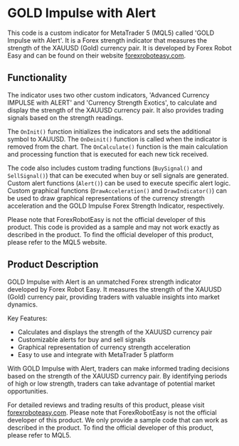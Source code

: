 # GOLD Impulse with Alert

This code is a custom indicator for MetaTrader 5 (MQL5) called 'GOLD Impulse with Alert'. It is a Forex strength indicator that measures the strength of the XAUUSD (Gold) currency pair. It is developed by Forex Robot Easy and can be found on their website [forexroboteasy.com](https://forexroboteasy.com/forex-robot-review/gold-impulse-review-unmatched-forex-strength-indicator/).

## Functionality

The indicator uses two other custom indicators, 'Advanced Currency IMPULSE with ALERT' and 'Currency Strength Exotics', to calculate and display the strength of the XAUUSD currency pair. It also provides trading signals based on the strength readings.

The `OnInit()` function initializes the indicators and sets the additional symbol to XAUUSD. The `OnDeinit()` function is called when the indicator is removed from the chart. The `OnCalculate()` function is the main calculation and processing function that is executed for each new tick received.

The code also includes custom trading functions (`BuySignal()` and `SellSignal()`) that can be executed when buy or sell signals are generated. Custom alert functions (`Alert()`) can be used to execute specific alert logic. Custom graphical functions (`DrawAcceleration()` and `DrawIndicator()`) can be used to draw graphical representations of the currency strength acceleration and the GOLD Impulse Forex Strength Indicator, respectively.

Please note that ForexRobotEasy is not the official developer of this product. This code is provided as a sample and may not work exactly as described in the product. To find the official developer of this product, please refer to the MQL5 website.

## Product Description

GOLD Impulse with Alert is an unmatched Forex strength indicator developed by Forex Robot Easy. It measures the strength of the XAUUSD (Gold) currency pair, providing traders with valuable insights into market dynamics.

Key Features:
- Calculates and displays the strength of the XAUUSD currency pair
- Customizable alerts for buy and sell signals
- Graphical representation of currency strength acceleration
- Easy to use and integrate with MetaTrader 5 platform

With GOLD Impulse with Alert, traders can make informed trading decisions based on the strength of the XAUUSD currency pair. By identifying periods of high or low strength, traders can take advantage of potential market opportunities.

For detailed reviews and trading results of this product, please visit [forexroboteasy.com](https://forexroboteasy.com/forex-robot-review/gold-impulse-review-unmatched-forex-strength-indicator/). Please note that ForexRobotEasy is not the official developer of this product. We only provide a sample code that can work as described in the product. To find the official developer of this product, please refer to MQL5.

